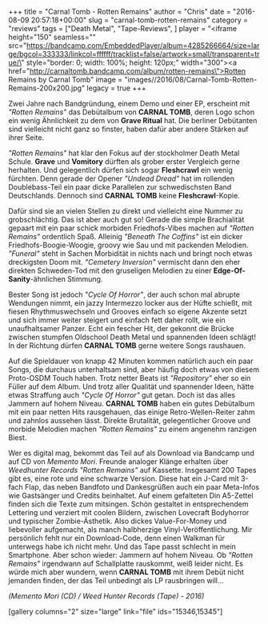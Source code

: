 +++
title = "Carnal Tomb - Rotten Remains"
author = "Chris"
date = "2016-08-09 20:57:18+00:00"
slug = "carnal-tomb-rotten-remains"
category = "reviews"
tags = ["Death Metal", "Tape-Reviews", ]
player = "<iframe height=\"150\" seamless=\"\" src=\"https://bandcamp.com/EmbeddedPlayer/album=4285266664/size=large/bgcol=333333/linkcol=ffffff/tracklist=false/artwork=small/transparent=true/\" style=\"border: 0; width: 100%; height: 120px;\" width=\"300\"><a href=\"http://carnaltomb.bandcamp.com/album/rotten-remains\">Rotten Remains by Carnal Tomb</a></iframe>"
image = "images//2016/08/Carnal-Tomb-Rotten-Remains-200x200.jpg"
legacy = true
+++

Zwei Jahre nach Bandgründung, einem Demo und einer EP, erscheint mit _"Rotten Remains"_ das Debütalbum von **CARNAL TOMB**, deren Logo schon ein wenig Ähnlichkeit zu dem von **Grave Ritual** hat. Die berliner Debütanten sind vielleicht nicht ganz so finster, haben dafür aber andere Stärken auf ihrer Seite.

_"Rotten Remains"_ hat klar den Fokus auf der stockholmer Death Metal Schule. **Grave** und **Vomitory** dürften als grober erster Vergleich gerne herhalten. Und gelegentlich dürfen sich sogar **Fleshcrawl** ein wenig fürchten. Denn gerade der Opener _"Undead Dread"_ hat im rollenden Doublebass-Teil ein paar dicke Parallelen zur schwedischsten Band Deutschlands. Dennoch sind **CARNAL TOMB** keine **Fleshcrawl**-Kopie.

Dafür sind sie an vielen Stellen zu direkt und vielleicht eine Nummer zu grobschlächtig. Das ist aber auch gut so! Gerade die simple Brachialität gepaart mit ein paar schick morbiden Friedhofs-Vibes machen auf _"Rotten Remains"_ ordentlich Spaß. Alleinig _"Beneath The Coffins"_ ist ein dicker Friedhofs-Boogie-Woogie, groovy wie Sau und mit packenden Melodien. _"Funeral"_ steht in Sachen Morbidität in nichts nach und bringt noch etwas dreckigsten Doom mit. _"Cemetery Inversion"_ vermischt dann den eher direkten Schweden-Tod mit den gruseligen Melodien zu einer **Edge-Of-Sanity**-ähnlichen Stimmung.

Bester Song ist jedoch _"Cycle Of Horror"_, der auch schon mal abrupte Wendungen nimmt, ein jazzy Intermezzo locker aus der Hüfte schießt, mit fiesen Rhythmuswechseln und Grooves einfach so eigene Akzente setzt und sich immer weiter steigert und einfach fett daher rollt, wie ein unaufhaltsamer Panzer. Echt ein fescher Hit, der gekonnt die Brücke zwischen stumpfen Oldschool Death Metal und spannenden Ideen schlägt! In der Richtung dürfen **CARNAL TOMB** gerne weitere Songs raushauen.

Auf die Spieldauer von knapp 42 Minuten kommen natürlich auch ein paar Songs, die durchaus unterhaltsam sind, aber häufig doch etwas von diesem Proto-OSDM Touch haben. Trotz netter Beats ist _"Repository"_ eher so ein Füller auf dem Album. Und trotz aller Qualität und spannender Ideen, hätte etwas Straffung auch _"Cycle Of Horror"_ gut getan. Doch ist das alles Jammern auf hohem Niveau. **CARNAL TOMB** haben ein gutes Debütalbum mit ein paar netten Hits rausgehauen, das einige Retro-Wellen-Reiter zahm und zahnlos aussehen lässt. Direkte Brutalität, gelegentlicher Groove und morbide Melodien machen _"Rotten Remains"_ zu einem angenehm ranzigen Biest.

Wer es digital mag, bekommt das Teil auf als Download via Bandcamp und auf CD von _Memento Mori_. Freunde analoger Klänge erhalten über _Weedhunter Records_ _"Rotten Remains"_ auf Kassette. Insgesamt 200 Tapes gibt es, eine rote und eine schwarze Version. Diese hat ein J-Card mit 3-fach Flap, das neben Bandfoto und Dankesgrüßen auch ein paar Meta-Infos wie Gastsänger und Credits beinhaltet. Auf einem gefalteten Din A5-Zettel finden sich die Texte zum mitsingen. Schön gestaltet in entsprechendem Lettering und verziert mit coolen Bildern, zwischen Lovecraft Bodyhorror und typischer Zombie-Ästhetik. Also dickes Value-For-Money und liebevoller aufgemacht, als manch halbherzige Vinyl-Veröffentlichung. Mir persönlich fehlt nur ein Download-Code, denn einen Walkman für unterwegs habe ich nicht mehr. Und das Tape passt schlecht in mein Smartphone. Aber schon wieder: Jammern auf hohem Niveau.
Ob _"Rotten Remains"_ irgendwann auf Schallplatte rauskommt, weiß leider nicht. Es würde mich aber wundern, wenn **CARNAL TOMB** mit ihrem Debüt nicht jemanden finden, der das Teil unbedingt als LP rausbringen will...

_(Memento Mori (CD) / Weed Hunter Records (Tape) - 2016)_



[gallery columns="2" size="large" link="file" ids="15346,15345"]

